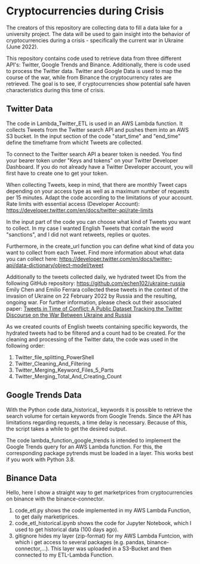 # Cryptocurrencies during Crisis

The creators of this repository are collecting data to fill a data lake for a university project.
The data will be used to gain insight into the behavior of cryptocurrencies during a crisis - specifically the current war in Ukraine (June 2022).

This repository contains code used to retrieve data from three different API's: Twitter, Google Trends and Binance.
Additionally, there is code used to process the Twitter data. 
Twitter and Google Data is used to map the course of the war, while from Binance the cryptocurrency rates are retrieved.
The goal is to see, if cryptocurrencies show potential safe haven characteristics during this time of crisis.


## Twitter Data
The code in Lambda_Twitter_ETL is used in an AWS Lambda function.
It collects Tweets from the Twitter search API and pushes them into an AWS S3 bucket.
In the input section of the code "start_time" and "end_time" define the timeframe from whicht Tweets are collected.

To connect to the Twitter search API a bearer token is needed. You find your bearer token under "Keys and tokens"  on your Twitter Developer Dashboard. If you do not already have a Twitter Developer account, you will first have to create one to get your token. 

When collecting Tweets, keep in mind, that there are monthly Tweet caps depending on your access type as well as a maximum number of requests per 15 minutes. Adapt the code according to the limitations of your account.
Rate limits with essential access (Developer Account): https://developer.twitter.com/en/docs/twitter-api/rate-limits

In the input part of the code you can choose what kind of Tweets you want to collect. In my case I wanted English Tweets that contain the word "sanctions", and I did not want retweets, replies or quotes.

Furthermore, in the create_url function you can define what kind of data you want to collect from each Tweet. Find more information about what data you can collect here: https://developer.twitter.com/en/docs/twitter-api/data-dictionary/object-model/tweet  

Additionally to the tweets collected daily, we hydrated tweet IDs from the following GitHub repository: https://github.com/echen102/ukraine-russia   
Emily Chen and Emilio Ferrara collected these tweets in the context of the invasion of Ukraine on 22 February 2022 by Russia and the resulting, ongoing war. For further information, please check out their associated paper: [Tweets in Time of Conflict: A Public Dataset Tracking the Twitter Discourse on the War Between Ukraine and Russia](https://arxiv.org/abs/2203.07488)

As we created counts of English tweets containing specific keywords, the hydrated tweets had to be filtered and a count had to be created.
For the cleaning and processing of the Twitter data, the code was used in the following order: 
1. Twitter_file_splitting_PowerShell
2. Twitter_Cleaning_And_Filtering
3. Twitter_Merging_Keyword_Files_5_Parts
4. Twitter_Merging_Total_And_Creating_Count


## Google Trends Data
With the Python code data_historical_ keywords it is possible to retrieve the search volume for certain keywords from Google Trends. Since the API has limitations regarding requests, a time delay is necessary. Because of this, the script takes a while to get the desired output.

The code lambda_function_google_trends is intended to implement the Google Trends query for an AWS Lambda function. For this, the corresponding package pytrends must be loaded in a layer. This works best if you work with Python 3.8.

## Binance Data
Hello, here I show a straight way to get marketprices from cryptocurrencies on binance with the binance-connector.

1. code_etl.py shows the code implemented in my AWS Lambda Function, to get daily marketiprices.
2. code_etl_historical.ipynb shows the code for Jupyter Notebook, which I used to get historical data (100 days ago).
3. gitignore hides my layer (zip-format) for my AWS Lambda Funtcion, with which i get access to several packages (e.g. pandas, binance-connector,...). This layer was uploaded in a S3-Bucket and then connected to my ETL-Lambda Function.
